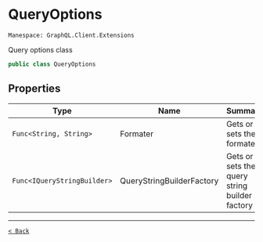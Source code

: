 # QueryOptions

`Manespace: GraphQL.Client.Extensions`

Query options class

```csharp
public class QueryOptions
```

## Properties

| Type | Name | Summary |
| --- | --- | --- |
| `Func<String, String>` | Formater | Gets or sets the formater |
| `Func<IQueryStringBuilder>` | QueryStringBuilderFactory | Gets or sets the query string builder factory |

---

[`< Back`](./)
